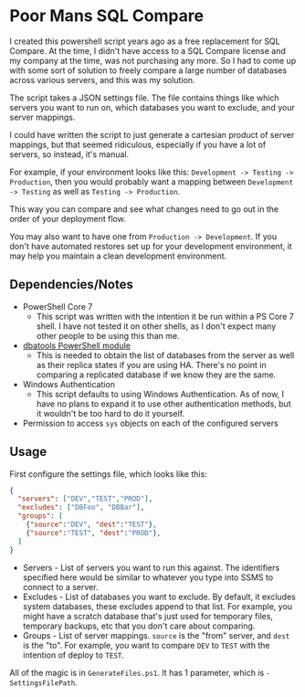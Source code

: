 # Poor Mans SQL Compare

I created this powershell script years ago as a free replacement for SQL Compare. At the time, I didn't have access to a SQL Compare license and my company at the time, was not purchasing any more. So I had to come up with some sort of solution to freely compare a large number of databases across various servers, and this was my solution.

The script takes a JSON settings file. The file contains things like which servers you want to run on, which databases you want to exclude, and your server mappings.

I could have written the script to just generate a cartesian product of server mappings, but that seemed ridiculous, especially if you have a lot of servers, so instead, it's manual.

For example, if your environment looks like this: `Development -> Testing -> Production`, then you would probably want a mapping between `Development -> Testing` as well as `Testing -> Production`.

This way you can compare and see what changes need to go out in the order of your deployment flow.

You may also want to have one from `Production -> Development`. If you don't have automated restores set up for your development environment, it may help you maintain a clean development environment.

## Dependencies/Notes

* PowerShell Core 7
  * This script was written with the intention it be run within a PS Core 7 shell. I have not tested it on other shells, as I don't expect many other people to be using this than me.
* [dbatools PowerShell module](https://dbatools.io/)
  * This is needed to obtain the list of databases from the server as well as their replica states if you are using HA. There's no point in comparing a replicated database if we know they are the same.
* Windows Authentication
  * This script defaults to using Windows Authentication. As of now, I have no plans to expand it to use other authentication methods, but it wouldn't be too hard to do it yourself.
* Permission to access `sys` objects on each of the configured servers

## Usage

First configure the settings file, which looks like this:

```json
{
  "servers": ["DEV","TEST","PROD"],
  "excludes": ["DBFoo", "DBBar"],
  "groups": [
    {"source":"DEV", "dest":"TEST"},
    {"source":"TEST", "dest":"PROD"},
  ]
}
```

* Servers - List of servers you want to run this against. The identifiers specified here would be similar to whatever you type into SSMS to connect to a server.
* Excludes - List of databases you want to exclude. By default, it excludes system databases, these excludes append to that list. For example, you might have a scratch database that's just used for temporary files, temporary backups, etc that you don't care about comparing.
* Groups - List of server mappings. `source` is the "from" server, and `dest` is the "to". For example, you want to compare `DEV` to `TEST` with the intention of deploy to `TEST`.

All of the magic is in `GenerateFiles.ps1`. It has 1 parameter, which is `-SettingsFilePath`.
